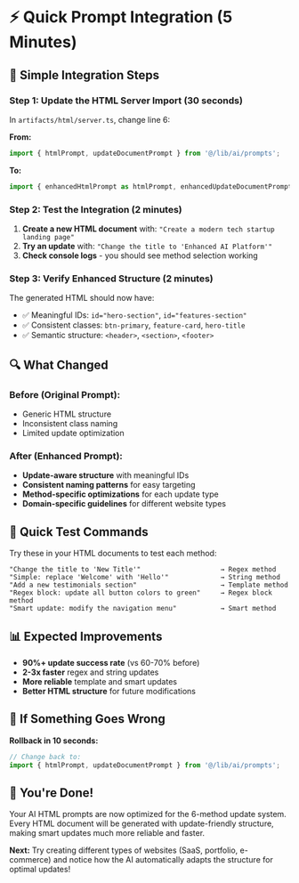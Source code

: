 # ⚡ Quick Prompt Integration (5 Minutes)

## 🎯 Simple Integration Steps

### Step 1: Update the HTML Server Import (30 seconds)

In `artifacts/html/server.ts`, change line 6:

**From:**
```typescript
import { htmlPrompt, updateDocumentPrompt } from '@/lib/ai/prompts';
```

**To:**
```typescript
import { enhancedHtmlPrompt as htmlPrompt, enhancedUpdateDocumentPrompt as updateDocumentPrompt } from '@/lib/ai/prompts-enhanced';
```

### Step 2: Test the Integration (2 minutes)

1. **Create a new HTML document** with: `"Create a modern tech startup landing page"`
2. **Try an update** with: `"Change the title to 'Enhanced AI Platform'"`
3. **Check console logs** - you should see method selection working

### Step 3: Verify Enhanced Structure (2 minutes)

The generated HTML should now have:
- ✅ Meaningful IDs: `id="hero-section"`, `id="features-section"`
- ✅ Consistent classes: `btn-primary`, `feature-card`, `hero-title`
- ✅ Semantic structure: `<header>`, `<section>`, `<footer>`

## 🔍 What Changed

### Before (Original Prompt):
- Generic HTML structure
- Inconsistent class naming
- Limited update optimization

### After (Enhanced Prompt):
- **Update-aware structure** with meaningful IDs
- **Consistent naming patterns** for easy targeting
- **Method-specific optimizations** for each update type
- **Domain-specific guidelines** for different website types

## 🧪 Quick Test Commands

Try these in your HTML documents to test each method:

```
"Change the title to 'New Title'"                    → Regex method
"Simple: replace 'Welcome' with 'Hello'"             → String method  
"Add a new testimonials section"                     → Template method
"Regex block: update all button colors to green"     → Regex block method
"Smart update: modify the navigation menu"           → Smart method
```

## 📊 Expected Improvements

- **90%+ update success rate** (vs 60-70% before)
- **2-3x faster** regex and string updates
- **More reliable** template and smart updates
- **Better HTML structure** for future modifications

## 🚨 If Something Goes Wrong

**Rollback in 10 seconds:**
```typescript
// Change back to:
import { htmlPrompt, updateDocumentPrompt } from '@/lib/ai/prompts';
```

## 🎉 You're Done!

Your AI HTML prompts are now optimized for the 6-method update system. Every HTML document will be generated with update-friendly structure, making smart updates much more reliable and faster.

**Next:** Try creating different types of websites (SaaS, portfolio, e-commerce) and notice how the AI automatically adapts the structure for optimal updates! 
